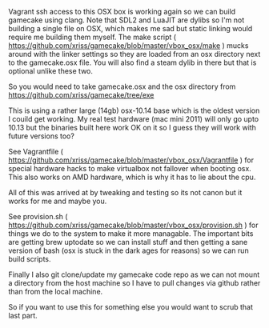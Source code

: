 
Vagrant ssh access to this OSX box is working again so we can build 
gamecake using clang. Note that SDL2 and LuaJIT are dylibs so I'm not 
building a single file on OSX, which makes me sad but static linking 
would require me building them myself. The make script ( 
https://github.com/xriss/gamecake/blob/master/vbox_osx/make ) mucks 
around with the linker settings so they are loaded from an osx 
directory next to the gamecake.osx file. You will also find a steam 
dylib in there but that is optional unlike these two.

So you would need to take gamecake.osx and the osx directory from 
https://github.com/xriss/gamecake/tree/exe

This is using a rather large (14gb) osx-10.14 base which is the oldest 
version I couild get working. My real test hardware (mac mini 2011) 
will only go upto 10.13 but the binaries built here work OK on it so I 
guess they will work with future versions too?

See Vagrantfile ( 
https://github.com/xriss/gamecake/blob/master/vbox_osx/Vagrantfile ) 
for special hardware hacks to make virtualbox not fallover when booting 
osx. This also works on AMD hardware, which is why it has to lie about 
the cpu.

All of this was arrived at by tweaking and testing so its not canon but 
it works for me and maybe you.

See provision.sh ( 
https://github.com/xriss/gamecake/blob/master/vbox_osx/provision.sh ) 
for things we do to the system to make it more managable. The important 
bits are getting brew uptodate so we can install stuff and then getting 
a sane version of bash (osx is stuck in the dark ages for reasons) so 
we can run build scripts.

Finally I also git clone/update my gamecake code repo as we can not 
mount a directory from the host machine so I have to pull changes via 
github rather than from the local machine.

So if you want to use this for something else you would want to scrub 
that last part.

